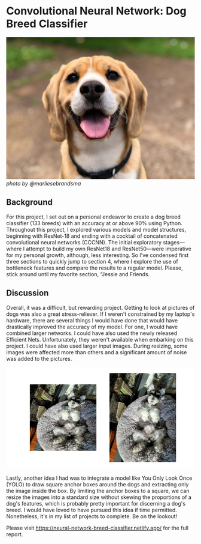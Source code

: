# Convolutional Neural Network: Dog Breed Classifier


![Cover photo](/img/readme_dog_photo.jpg?raw=true "Cover Photo")
*photo by @marliesebrandsma*

## Background
For this project, I set out on a personal endeavor to create a dog breed classifier (133 breeds) with an accuracy at or above 90% using Python. Throughout this project, I explored various models and model structures, beginning with ResNet-18 and ending with a cocktail of concatenated convolutional neural networks (CCCNN). The initial exploratory stages—where I attempt to build my own ResNet18 and ResNet50—were imperative for my personal growth, although, less interesting. So I’ve condensed first three sections to quickly jump to section 4, where I explore the use of bottleneck features and compare the results to a regular model. Please, stick around until my favorite section, “Jessie and Friends.

## Discussion
Overall, it was a difficult, but rewarding project. Getting to look at pictures of dogs was also a great stress-reliever. If I weren't constrained by my laptop's hardware, there are several things I would have done that would have drastically improved the accuracy of my model. For one, I would have combined larger networks. I could have also used the newly released Efficient Nets. Unfortunately, they weren't available when embarking on this project. I could have also used larger input images. During resizing, some images were affected more than others and a significant amount of noise was added to the pictures.

![comparison photo](/img/comparison.png?raw=true "comparison photo")

Lastly, another idea I had was to integrate a model like You Only Look Once (YOLO) to draw square anchor boxes around the dogs and extracting only the image inside the box. By limiting the anchor boxes to a square, we can resize the images into a standard size without skewing the proportions of a dog's features, which is probably pretty important for discerning a dog's breed. I would have loved to have pursued this idea if time permitted. Nonetheless, it's in my list of projects to complete. Be on the lookout!

Please visit https://neural-network-breed-classifier.netlify.app/ for the full report.
